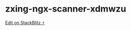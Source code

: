 # zxing-ngx-scanner-xdmwzu

[Edit on StackBlitz ⚡️](https://stackblitz.com/edit/zxing-ngx-scanner-chpkww)